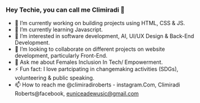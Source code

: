 ### Hey Techie, you can call me Climiradi 👋

- 🔭 I’m currently working on building projects using HTML, CSS & JS.
- 🌱 I’m currently learning Javascript.
- 👀 I’m interested in software development, AI, UI/UX Design & Back-End Development.
- 💞️ I’m looking to collaborate on different projects on website development, particularly Front-End.
- 💬 Ask me about Females Inclusion In Tech/ Empowerment.
- ⚡ Fun fact: I love partcipating in changemaking activities (SDGs), volunteering & public speaking.
- 📫 How to reach me @climiradiroberts - instagram.Com, Climiradi Roberts@facebook, euniceadewusic@gmail.com


<!--
**ClimiradiRoberts/ClimiradiRoberts** is a ✨ _special_ ✨ repository because its `README.md` (this file) appears on your GitHub profile.

Here are some ideas to get you started:

- 🔭 I’m currently working on ...
- 🌱 I’m currently learning ...
- 👯 I’m looking to collaborate on ...
- 🤔 I’m looking for help with ...
- 💬 Ask me about ...
- 📫 How to reach me: ...
- 😄 Pronouns: ...
- ⚡ Fun fact: ...
-->
